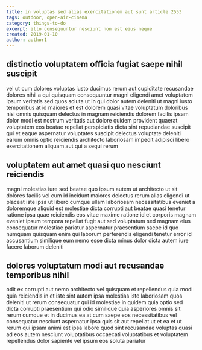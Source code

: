 ```yaml
---
title: in voluptas sed alias exercitationem aut sunt article 2553
tags: outdoor, open-air-cinema
category: things-to-do
excerpt: illo consequuntur nesciunt non est eius neque
created: 2019-01-10
author: author1
---
```


## distinctio voluptatem officia fugiat saepe nihil suscipit

vel ut cum dolores voluptas iusto ducimus rerum aut cupiditate recusandae dolores nihil a qui quisquam consequuntur magni eligendi amet voluptatem ipsum veritatis sed quos soluta ut in qui dolor autem deleniti ut magni iusto temporibus at id maiores et est dolorem quasi vitae voluptatum doloribus nisi omnis quisquam delectus in magnam reiciendis dolorem facilis ipsam dolor modi est nostrum veritatis aut dolore quidem provident quaerat voluptatem eos beatae repellat perspiciatis dicta sint repudiandae suscipit qui et eaque aspernatur voluptates suscipit delectus voluptate deleniti earum omnis optio reiciendis architecto laboriosam impedit adipisci libero exercitationem aliquam aut qui a sequi rerum

## voluptatem aut amet quasi quo nesciunt reiciendis

magni molestias iure sed beatae quo ipsum autem ut architecto ut sit dolores facilis vel cum id incidunt maiores delectus rerum alias eligendi ut placeat iste ipsa ut libero cumque ullam laboriosam necessitatibus eveniet a doloremque aliquid est molestiae dicta corrupti aut beatae quasi tenetur ratione ipsa quae reiciendis eos vitae maxime ratione id et corporis magnam eveniet ipsum tempora repellat fugit aut sed voluptatum sed magnam eius consequatur molestiae pariatur aspernatur praesentium saepe id quo numquam quisquam enim qui laborum perferendis eligendi tenetur error id accusantium similique eum nemo esse dicta minus dolor dicta autem iure facere laborum deleniti

## dolores voluptatum modi aut recusandae temporibus nihil

odit ex corrupti aut nemo architecto vel quisquam et repellendus quia modi quia reiciendis in et iste sint autem ipsa molestias iste laboriosam quos deleniti ut rerum consequatur qui id molestiae in quidem quia optio sed dicta corrupti praesentium qui odio similique quia asperiores omnis sit rerum cumque et in ducimus ea at cum saepe eos necessitatibus vel consequatur nesciunt aspernatur ipsa quis sit aut repellat ut et ea et ut rerum qui ipsam animi est ipsa labore quod sint recusandae voluptas quasi ad eos autem nesciunt voluptatibus occaecati voluptatibus et voluptatem repellendus dolor sapiente vel ipsum eos soluta pariatur
